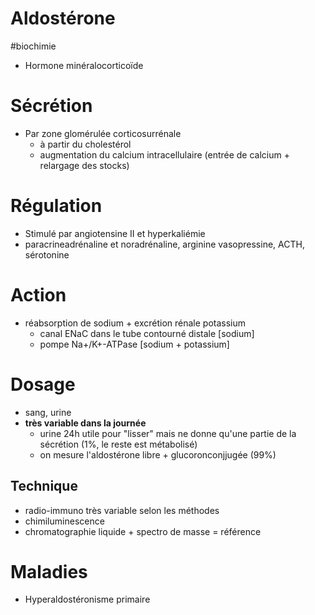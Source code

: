 # Aldostérone
#biochimie

- Hormone minéralocorticoïde

# Sécrétion

- Par zone glomérulée corticosurrénale
    - à partir du cholestérol
    - augmentation du calcium intracellulaire (entrée de calcium + relargage des stocks)

# Régulation

- Stimulé par angiotensine II et hyperkaliémie
- paracrineadrénaline et noradrénaline, arginine vasopressine, ACTH, sérotonine

# Action

- réabsorption de sodium + excrétion rénale potassium
    - canal ENaC dans le tube contourné distale [sodium]
    - pompe Na+/K+-ATPase [sodium + potassium]

# Dosage

- sang, urine
- **très variable dans la journée**
    - urine 24h utile pour "lisser" mais ne donne qu'une partie de la sécrétion (1%, le reste est métabolisé)
    - on mesure l'aldostérone libre + glucoronconjjugée (99%)

## Technique

- radio-immuno très variable selon les méthodes
- chimiluminescence
- chromatographie liquide + spectro de masse = référence

# Maladies

- Hyperaldostéronisme primaire
